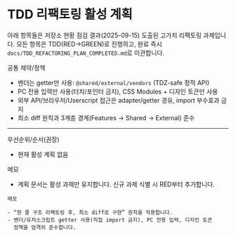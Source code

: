 # TDD 리팩토링 활성 계획

아래 항목들은 저장소 현황 점검 결과(2025-09-15) 도출된 고가치 리팩토링
과제입니다. 모든 항목은 TDD(RED→GREEN)로 진행하고, 완료 즉시
`docs/TDD_REFACTORING_PLAN_COMPLETED.md`로 이관합니다.

공통 제약/정책

- 벤더는 getter만 사용: `@shared/external/vendors` (TDZ-safe 정적 API)
- PC 전용 입력만 사용(터치/포인터 금지), CSS Modules + 디자인 토큰만 사용
- 외부 API/브라우저/Userscript 접근은 adapter/getter 경유, import 부수효과 금지
- 최소 diff 원칙과 3계층 경계(Features → Shared → External) 준수

---

우선순위/순서(권장)

- 현재 활성 계획 없음

메모

- 계획 문서는 활성 과제만 유지합니다. 신규 과제 식별 시 RED부터 추가합니다.

```
메모

- “한 줄 구조 리팩토링 후, 최소 diff로 구현” 원칙을 적용합니다.
- 벤더/유저스크립트 getter 사용(직접 import 금지), PC 전용 입력, 디자인 토큰
  정책을 엄격히 준수합니다.
```
